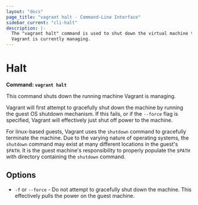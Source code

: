 ```yaml
---
layout: "docs"
page_title: "vagrant halt - Command-Line Interface"
sidebar_current: "cli-halt"
description: |-
  The "vagrant halt" command is used to shut down the virtual machine that
  Vagrant is currently managing.
---
```


# Halt

**Command: `vagrant halt`**

This command shuts down the running machine Vagrant is managing.

Vagrant will first attempt to gracefully shut down the machine by running
the guest OS shutdown mechanism. If this fails, or if the `--force` flag is
specified, Vagrant will effectively just shut off power to the machine.

For linux-based guests, Vagrant uses the `shutdown` command to gracefully
terminate the machine. Due to the varying nature of operating systems, the
`shutdown` command may exist at many different locations in the guest's `$PATH`.
It is the guest machine's responsibility to properly populate the `$PATH` with
directory containing the `shutdown` command.

## Options

* `-f` or `--force` - Do not attempt to gracefully shut down the machine.
  This effectively pulls the power on the guest machine.
